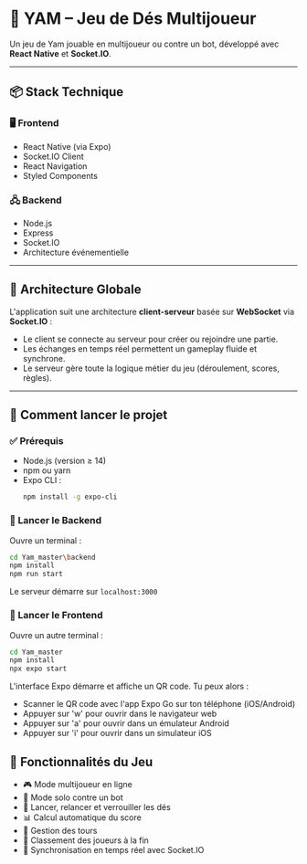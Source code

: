 # 🎲 YAM – Jeu de Dés Multijoueur

Un jeu de Yam jouable en multijoueur ou contre un bot, développé avec **React Native** et **Socket.IO**.

---

## 📦 Stack Technique

### 🖥️ Frontend
- React Native (via Expo)
- Socket.IO Client
- React Navigation
- Styled Components

### 🖧 Backend
- Node.js
- Express
- Socket.IO
- Architecture événementielle

---

## 🧭 Architecture Globale

L'application suit une architecture **client-serveur** basée sur **WebSocket** via **Socket.IO** :

- Le client se connecte au serveur pour créer ou rejoindre une partie.
- Les échanges en temps réel permettent un gameplay fluide et synchrone.
- Le serveur gère toute la logique métier du jeu (déroulement, scores, règles).

---

## 🚀 Comment lancer le projet

### ✅ Prérequis
- Node.js (version ≥ 14)
- npm ou yarn
- Expo CLI :  
  ```bash
  npm install -g expo-cli
  ```

### 📡 Lancer le Backend
Ouvre un terminal :
```bash
cd Yam_master\backend
npm install
npm run start
```
Le serveur démarre sur `localhost:3000`

### 📱 Lancer le Frontend
Ouvre un autre terminal :
```bash
cd Yam_master
npm install
npx expo start
```

L'interface Expo démarre et affiche un QR code. Tu peux alors :
- Scanner le QR code avec l'app Expo Go sur ton téléphone (iOS/Android)
- Appuyer sur 'w' pour ouvrir dans le navigateur web
- Appuyer sur 'a' pour ouvrir dans un émulateur Android
- Appuyer sur 'i' pour ouvrir dans un simulateur iOS

## 🧩 Fonctionnalités du Jeu

- 🎮 Mode multijoueur en ligne
- 🤖 Mode solo contre un bot
- 🎲 Lancer, relancer et verrouiller les dés
- 📊 Calcul automatique du score
- 🔁 Gestion des tours
- 🥇 Classement des joueurs à la fin
- 🔌 Synchronisation en temps réel avec Socket.IO

